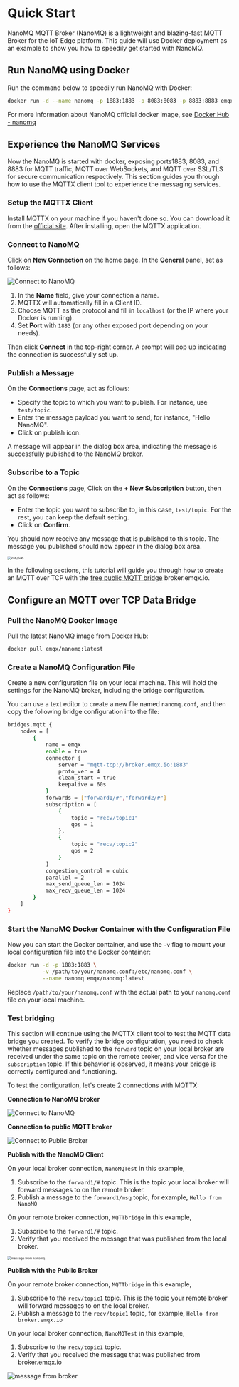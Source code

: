# Quick Start

NanoMQ MQTT Broker (NanoMQ) is a lightweight and blazing-fast MQTT Broker for the IoT Edge platform. This guide will use Docker deployment as an example to show you how to speedily get started with NanoMQ. 

## Run NanoMQ using Docker

Run the command below to speedily run NanoMQ with Docker:

```bash
docker run -d --name nanomq -p 1883:1883 -p 8083:8083 -p 8883:8883 emqx/nanomq:latest
```

For more information about NanoMQ official docker image, see [Docker Hub - nanomq](https://hub.docker.com/r/emqx/nanomq)

## Experience the NanoMQ Services

Now the NanoMQ is started with docker, exposing ports1883, 8083, and 8883 for MQTT traffic, MQTT over WebSockets, and MQTT over SSL/TLS for secure communication respectively. This section guides you through how to use the MQTTX client tool to experience the messaging services. 

### Setup the MQTTX Client

Install MQTTX on your machine if you haven't done so. You can download it from the [official site](https://mqttx.app/). After installing, open the MQTTX application.

### Connect to NanoMQ

Click on **New Connection** on the home page. In the **General** panel, set as follows:

![Connect to NanoMQ](./assets/connect-nanomq.png)

1. In the **Name** field, give your connection a name.
2. MQTTX will automatically fill in a Client ID.
3. Choose MQTT as the protocol and fill in `localhost` (or the IP where your Docker is running).
4. Set **Port** with `1883` (or any other exposed port depending on your needs).

Then click **Connect** in the top-right corner. A prompt will pop up indicating the connection is successfully set up.

### Publish a Message

On the **Connections** page, act as follows:

- Specify the topic to which you want to publish. For instance, use `test/topic`.
- Enter the message payload you want to send, for instance, "Hello NanoMQ".
- Click on publish icon.

A message will appear in the dialog box area, indicating the message is successfully published to the NanoMQ broker. 

### Subscribe to a Topic

On the **Connections** page, Click on the **+ New Subscription** button, then act as follows:

- Enter the topic you want to subscribe to, in this case, `test/topic`. For the rest, you can keep the default setting. 
- Click on **Confirm**.

You should now receive any message that is published to this topic. The message you published should now appear in the dialog box area.

<img src="./assets/mqttx.png" alt="Pub/Sub" style="zoom:50%;" />



In the following sections, this tutorial will guide you through how to create an MQTT over TCP with the [free public MQTT bridge](https://www.emqx.com/en/mqtt/public-mqtt5-broker) broker.emqx.io.

## Configure an MQTT over TCP Data Bridge

### Pull the NanoMQ Docker Image

Pull the latest NanoMQ image from Docker Hub:

```bash
docker pull emqx/nanomq:latest
```

### Create a NanoMQ Configuration File

Create a new configuration file on your local machine. This will hold the settings for the NanoMQ broker, including the bridge configuration.

You can use a text editor to create a new file named `nanomq.conf`, and then copy the following bridge configuration into the file:

```bash
bridges.mqtt {
    nodes = [ 
        {
            name = emqx
            enable = true
            connector {
                server = "mqtt-tcp://broker.emqx.io:1883"
                proto_ver = 4
                clean_start = true
                keepalive = 60s
            }
            forwards = ["forward1/#","forward2/#"]
            subscription = [
                {
                    topic = "recv/topic1"
                    qos = 1
                },
                {
                    topic = "recv/topic2"
                    qos = 2
                }
            ]
            congestion_control = cubic
            parallel = 2
            max_send_queue_len = 1024
            max_recv_queue_len = 1024
        }
    ]
}
```

### Start the NanoMQ Docker Container with the Configuration File

Now you can start the Docker container, and use the `-v` flag to mount your local configuration file into the Docker container:

```bash
docker run -d -p 1883:1883 \
           -v /path/to/your/nanomq.conf:/etc/nanomq.conf \
           --name nanomq emqx/nanomq:latest
```

Replace `/path/to/your/nanomq.conf` with the actual path to your `nanomq.conf` file on your local machine.

### Test bridging

This section will continue using the MQTTX client tool to test the MQTT data bridge you created. To verify the bridge configuration, you need to check whether messages published to the `forward` topic on your local broker are received under the same topic on the remote broker, and vice versa for the `subscription` topic. If this behavior is observed, it means your bridge is correctly configured and functioning. 

To test the configuration, let's create 2 connections with MQTTX:

**Connection to NanoMQ broker**

![Connect to NanoMQ](./assets/connect-nanomq.png)

**Connection to public MQTT broker**

![Connect to Public Broker](./assets/connect-public-broker.png)

**Publish with the NanoMQ Client**

On your local broker connection, `NanoMQTest` in this example, 

1. Subscribe to the `forward1/#` topic. This is the topic your local broker will forward messages to on the remote broker.
2. Publish a message to the `forward1/msg` topic, for example, `Hello from NanoMQ`

On your remote broker connection, `MQTTbridge` in this example,

1. Subscribe to the `forward1/#` topic.
2. Verify that you received the message that was published from the local broker.

<img src="./assets/hellofromnano.png" alt="message from nanomq" style="zoom:50%;" />

**Publish with the Public Broker**

On your remote broker connection, `MQTTbridge` in this example,

1. Subscribe to the `recv/topic1` topic. This is the topic your remote broker will forward messages to on the local broker.
2. Publish a message to the `recv/topic1` topic, for example, `Hello from broker.emqx.io`

On your local broker connection, `NanoMQTest` in this example, 

1. Subscribe to the `recv/topic1` topic.
2. Verify that you received the message that was published from broker.emqx.io

![message from broker](./assets/hellofrombroker.png)
